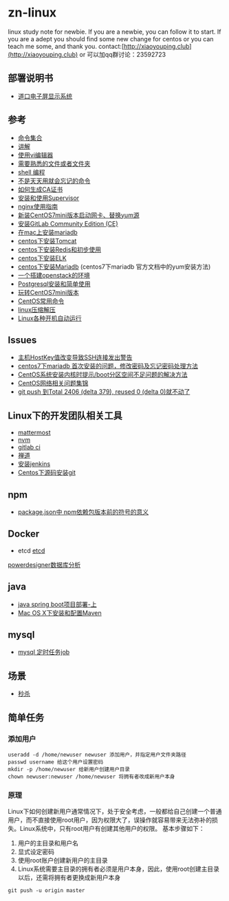 # zn-linux  
linux study note for newbie. If you are a newbie, you can follow it to start. If you are a adept you should find some new change for centos or you can teach me some, and thank you. contact:[http://xiaoyouping.club](http://xiaoyouping.club) or 可以加qq群讨论：23592723

## 部署说明书
* [道口电子屏显示系统](/deploy/dock.md)

## 参考
* [命令集合](/command.md)  
* [讲解](/explication.md)  
* [使用vi编辑器](/vicommand.md)  
* [需要熟悉的文件或者文件夹](folderinlinux.md)  
* [shell 编程](/shell.md)  
* [不是天天用就会忘记的命令](/usuallyforget.md)
* [如何生成CA证书](/cert/ca.md)
* [安装和使用Supervisor](/supervisor.md)
* [nginx使用指南](/nginx.md)
* [新装CentOS7mini版本启动网卡、替换yum源](/centos7pure.md)  
* [安装GitLab Community Edition (CE)](/gitlab.md)  
* [在mac上安装mariadb](/task/install-mariadb-in-mac.md)  
* [centos下安装Tomcat](java/tomcat.md)  
* [centos下安装Redis和初步使用](redis/installredis.md)  
* [centos下安装ELK](elk/installelk.md)  
* [centos下安装Mariadb](mysql/aboutinstall.md) (centos7下mariadb 官方文档中的yum安装方法)
* [一个搭建openstack的环境](openstack/first.md)
* [Postgresql安装和简单使用](postgresql/psqlsetupandsimpleuse.md)
* [玩转CentOS7mini版本](/centos7pure.md)
* [CentOS常用命令](/command.md)
* [linux压缩解压](/zip.md)
* [Linux各种开机自动运行](linux/linux_on_start.md)

## Issues  
* [主机HostKey值改变导致SSH连接发出警告](/issues/SPOOFINGDetected)  
* [centos7下mariadb 首次安装的问题，修改密码及忘记密码处理方法](mysql/aboutinstall.md)
* [CentOS系统安装内核时提示/boot分区空间不足问题的解决方法](linux/bootsizenotenough.md)  
* [CentOS网络相关问题集锦](/network/networkissue.md)
* [git push 到Total 2406 (delta 379), reused 0 (delta 0)就不动了](./git/git_use_issue.md)

## Linux下的开发团队相关工具  
* [mattermost](tools/mattermost.md)  
* [nvm](nodejs/nvm.md)  
* [gitlab ci](gitlab/ci.md)
* [禅道](./zentao/transfer.md)
* [安装jenkins](./jenkins/install.md)
* [Centos下源码安装git](./git/centos源码安装git.md)

## npm
* [package.json中 npm依赖包版本前的符号的意义](./npm/preversionsymbolfornpm.md)

## Docker
* etcd
    [etcd](./etcd/etcd-index.md)

[powerdesigner数据库分析](./powerdesigner/powerdesigner-db.md)

## java
* [java spring boot项目部署-上](./java/springboot-deploy.md)
* [Mac OS X下安装和配置Maven](./java/maven-config.md)

## mysql
* [mysql 定时任务job](./mysql/mysqljob.md)

## 场景
* [秒杀](./case_architecture/second-quick-buy.md)

## 简单任务
### 添加用户
    useradd -d /home/newuser newuser 添加用户，并指定用户文件夹路径  
    passwd username 给这个用户设置密码  
    mkdir -p /home/newuser 给新用户创建用户目录  
    chown newuser:newuser /home/newuser 将拥有者改成新用户本身  

### 原理

Linux下如何创建新用户通常情况下，处于安全考虑，一般都给自己创建一个普通用户，而不直接使用root用户，因为权限大了，误操作就容易带来无法弥补的损失。Linux系统中，只有root用户有创建其他用户的权限。
基本步骤如下：  
1. 用户的主目录和用户名  
2. 显式设定密码  
3. 使用root账户创建新用户的主目录
4. Linux系统需要主目录的拥有者必须是用户本身，因此，使用root创建主目录以后，还需将拥有者更换成新用户本身  


```
git push -u origin master
```
